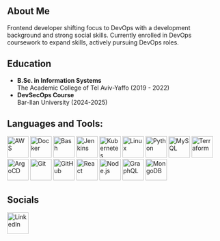 ## About Me
Frontend developer shifting focus to DevOps with a development background and strong social skills. Currently enrolled
in DevOps coursework to expand skills, actively pursuing DevOps roles.

## Education
- **B.Sc. in Information Systems**  
  The Academic College of Tel Aviv-Yaffo (2019 - 2022)
- **DevSecOps Course**  
  Bar-Ilan University (2024-2025)

## Languages and Tools:
<img src="https://upload.wikimedia.org/wikipedia/commons/9/93/Amazon_Web_Services_Logo.svg" alt="AWS" width="50" height="50"/>
<img src="https://upload.wikimedia.org/wikipedia/commons/3/39/Docker_logo.png" alt="Docker" width="50" height="50"/>
<img src="https://upload.wikimedia.org/wikipedia/commons/9/9d/Bash_Logo.svg" alt="Bash" width="50" height="50"/>
<img src="https://upload.wikimedia.org/wikipedia/commons/e/e9/Jenkins_logo.svg" alt="Jenkins" width="50" height="50"/>
<img src="https://upload.wikimedia.org/wikipedia/commons/3/39/Kubernetes_logo.svg" alt="Kubernetes" width="50" height="50"/>
<img src="https://upload.wikimedia.org/wikipedia/commons/3/35/Tux.svg" alt="Linux" width="50" height="50"/>
<img src="https://upload.wikimedia.org/wikipedia/commons/c/c3/Python-logo-notext.svg" alt="Python" width="50" height="50"/>
<img src="https://upload.wikimedia.org/wikipedia/commons/8/8c/MySQL_logo.svg" alt="MySQL" width="50" height="50"/>
<img src="https://upload.wikimedia.org/wikipedia/commons/0/02/Terraform_Logo.png" alt="Terraform" width="50" height="50"/>
<img src="https://argo-cd.readthedocs.io/en/stable/img/argocd-logo.png" alt="ArgoCD" width="50" height="50"/>

<img src="https://upload.wikimedia.org/wikipedia/commons/4/4f/Git_icon.svg" alt="Git" width="50" height="50"/>
<img src="https://upload.wikimedia.org/wikipedia/commons/9/91/Octicons-mark-github.svg" alt="GitHub" width="50" height="50"/>
<img src="https://upload.wikimedia.org/wikipedia/commons/a/a7/React-icon.svg" alt="React" width="50" height="50"/>
<img src="https://upload.wikimedia.org/wikipedia/commons/6/6c/Node.js_logo.svg" alt="Node.js" width="50" height="50"/>
<img src="https://upload.wikimedia.org/wikipedia/commons/8/8f/GraphQL_Logo.svg" alt="GraphQL" width="50" height="50"/>
<img src="https://upload.wikimedia.org/wikipedia/commons/4/4c/Mongodb_logo.svg" alt="MongoDB" width="50" height="50"/>

## Socials
<a href="https://www.linkedin.com/in/raz-sherf/" target="_blank">
  <img src="https://upload.wikimedia.org/wikipedia/commons/0/01/LinkedIn_Logo_2013.png" alt="LinkedIn" width="50" height="50"/>
</a>
